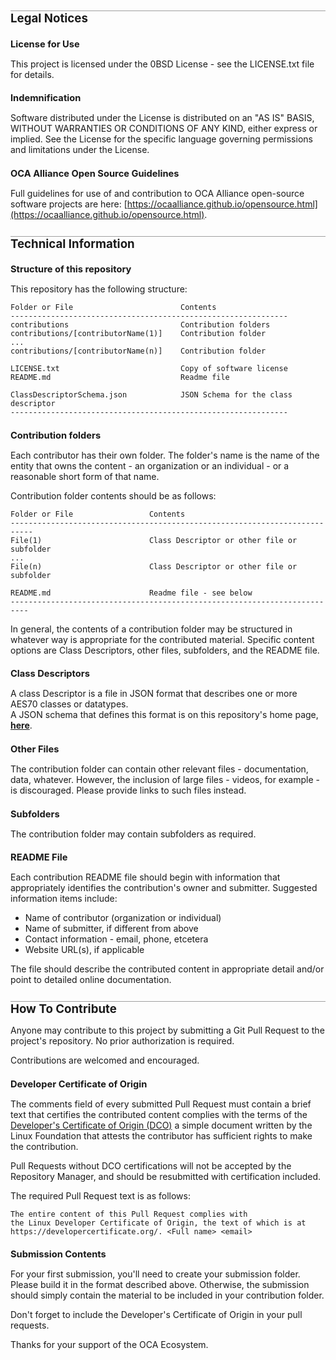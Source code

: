 <style>
	li{margin:0 0 0 0;}
	h1{font-size:14pt; border-top: 1px solid #A0A0A0;}
	h2{font-size:11pt; border:none;}
</style>

# Legal Notices

## License for Use

This project is licensed under the 0BSD License - see the LICENSE.txt file for details.

## Indemnification

Software distributed under the License is distributed on an "AS IS" BASIS, WITHOUT WARRANTIES OR CONDITIONS OF ANY KIND, either express or implied. See the License for the specific language governing permissions and limitations under the License.

## OCA Alliance Open Source Guidelines

Full guidelines for use of and contribution to OCA Alliance open-source software projects are here: [https://ocaalliance.github.io/opensource.html](https://ocaalliance.github.io/opensource.html).

# Technical Information

## Structure of this repository

This repository has the following structure:
```
Folder or File                        Contents
--------------------------------------------------------------
contributions                         Contribution folders
contributions/[contributorName(1)]    Contribution folder
...	 	
contributions/[contributorName(n)]    Contribution folder 				 
 					
LICENSE.txt                           Copy of software license	
README.md                             Readme file

ClassDescriptorSchema.json            JSON Schema for the class descriptor 
--------------------------------------------------------------
```
## Contribution folders

Each contributor has their own folder.  The folder's name is the name of the entity that owns the content - an organization or an individual - or a reasonable short form of that name.

Contribution folder contents should be as follows:
```
Folder or File                 Contents
---------------------------------------------------------------------------
File(1)                        Class Descriptor or other file or subfolder
...
File(n)                        Class Descriptor or other file or subfolder

README.md                      Readme file - see below
--------------------------------------------------------------------------
```
In general,  the contents of a contribution folder may be structured in whatever way is appropriate for the contributed material.  Specific content options are Class Descriptors, other files, subfolders, and the README file.

## Class Descriptors

A class Descriptor is a file in JSON format that describes one or more AES70 classes or datatypes.  
A JSON schema that defines this format is on this repository's home page, **[here](../ClassDescriptorSchema.json)**.

## Other Files
The contribution folder can contain other relevant files - documentation, data, whatever. However, the inclusion of large files - videos, for example - is discouraged.  Please provide links to such files instead.

## Subfolders
The contribution folder may contain subfolders as required.

## README File

Each contribution README file should begin with information that appropriately identifies the contribution's owner and submitter.
Suggested information items include:

- Name of contributor (organization or individual)
- Name of submitter, if different from above
- Contact information - email, phone, etcetera
- Website URL(s), if applicable

The file should describe the contributed content in appropriate detail and/or point to detailed online documentation.

# How To Contribute
Anyone may contribute to this project by submitting a Git Pull Request
to the project's repository.  No prior authorization is required.  

Contributions are welcomed and encouraged. 

## Developer Certificate of Origin 

The comments field of every submitted Pull Request 
must contain a brief text that certifies the contributed content complies with the terms of the 
[Developer's Certificate of Origin (DCO)](https://developercertificate.org/)
a simple document written by the Linux Foundation that attests the contributor
has sufficient rights to make the contribution.

Pull Requests without DCO certifications will not be accepted by the Repository Manager,
and should be resubmitted with certification included.

The required Pull Request text is as follows:	

	The entire content of this Pull Request complies with
	the Linux Developer Certificate of Origin, the text of which is at
	https://developercertificate.org/. <Full name> <email>

## Submission Contents
For your first submission, you'll need to create your submission folder.  Please build it in the format described above.  Otherwise, the submission should simply contain the material to be included in your contribution folder.  

Don't forget to include the Developer's Certificate of Origin in your pull requests.

Thanks for your support of the OCA Ecosystem.